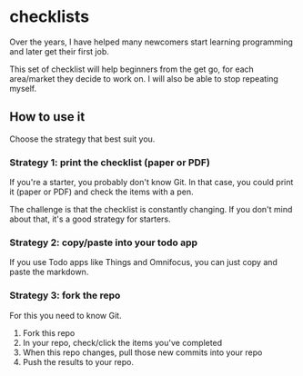 # checklists

Over the years, I have helped many newcomers start learning programming and later get their first job.

This set of checklist will help beginners from the get go, for each area/market they decide to work on. I will also be able to stop repeating myself.

## How to use it

Choose the strategy that best suit you.

### Strategy 1: print the checklist (paper or PDF)

If you're a starter, you probably don't know Git. In that case, you could print it (paper or PDF) and check the items with a pen.

The challenge is that the checklist is constantly changing. If you don't mind about that, it's a good strategy for starters.

### Strategy 2: copy/paste into your todo app

If you use Todo apps like Things and Omnifocus, you can just copy and paste the markdown.

### Strategy 3: fork the repo

For this you need to know Git.

1. Fork this repo
2. In your repo, check/click the items you've completed
3. When this repo changes, pull those new commits into your repo
4. Push the results to your repo.
